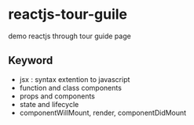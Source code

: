 # reactjs-tour-guile
demo reactjs through tour guide page

## Keyword
- jsx : syntax extention to javascript
- function and class components
- props and components
- state and lifecycle
- componentWillMount, render, componentDidMount
